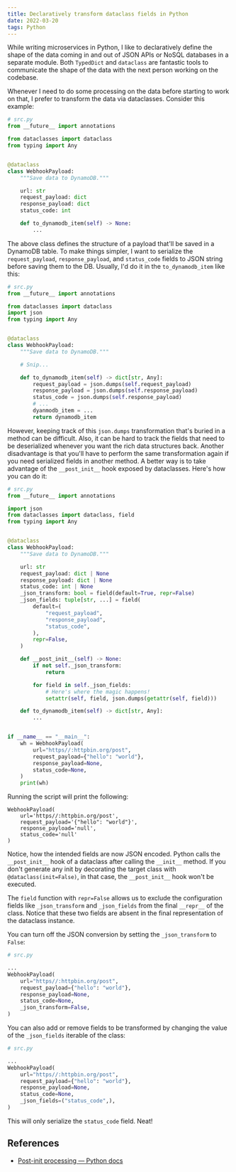 ```yaml
---
title: Declaratively transform dataclass fields in Python
date: 2022-03-20
tags: Python
---
```


While writing microservices in Python, I like to declaratively define the shape of the
data coming in and out of JSON APIs or NoSQL databases in a separate module. Both
`TypedDict` and `dataclass` are fantastic tools to communicate the shape of the data
with the next person working on the codebase.

Whenever I need to do some processing on the data before starting to work on that, I
prefer to transform the data via dataclasses. Consider this example:

```python
# src.py
from __future__ import annotations

from dataclasses import dataclass
from typing import Any


@dataclass
class WebhookPayload:
    """Save data to DynamoDB."""

    url: str
    request_payload: dict
    response_payload: dict
    status_code: int

    def to_dynamodb_item(self) -> None:
        ...
```

The above class defines the structure of a payload that'll be saved in a DynamoDB table.
To make things simpler, I want to serialize the `request_payload`, `response_payload`,
and `status_code` fields to JSON string before saving them to the DB. Usually, I'd do it
in the `to_dynamodb_item` like this:

```python
# src.py
from __future__ import annotations

from dataclasses import dataclass
import json
from typing import Any


@dataclass
class WebhookPayload:
    """Save data to DynamoDB."""

    # Snip...

    def to_dynamodb_item(self) -> dict[str, Any]:
        request_payload = json.dumps(self.request_payload)
        response_payload = json.dumps(self.response_payload)
        status_code = json.dumps(self.response_payload)
        # ...
        dyanmodb_item = ...
        return dynamodb_item
```

However, keeping track of this `json.dumps` transformation that's buried in a method can
be difficult. Also, it can be hard to track the fields that need to be deserialized
whenever you want the rich data structures back. Another disadvantage is that you'll
have to perform the same transformation again if you need serialized fields in another
method. A better way is to take advantage of the `__post_init__` hook exposed by
dataclasses. Here's how you can do it:

```python
# src.py
from __future__ import annotations

import json
from dataclasses import dataclass, field
from typing import Any


@dataclass
class WebhookPayload:
    """Save data to DynamoDB."""

    url: str
    request_payload: dict | None
    response_payload: dict | None
    status_code: int | None
    _json_transform: bool = field(default=True, repr=False)
    _json_fields: tuple[str, ...] = field(
        default=(
            "request_payload",
            "response_payload",
            "status_code",
        ),
        repr=False,
    )

    def __post_init__(self) -> None:
        if not self._json_transform:
            return

        for field in self._json_fields:
            # Here's where the magic happens!
            setattr(self, field, json.dumps(getattr(self, field)))

    def to_dynamodb_item(self) -> dict[str, Any]:
        ...


if __name__ == "__main__":
    wh = WebhookPayload(
        url="https//:httpbin.org/post",
        request_payload={"hello": "world"},
        response_payload=None,
        status_code=None,
    )
    print(wh)
```

Running the script will print the following:

```
WebhookPayload(
    url='https//:httpbin.org/post',
    request_payload='{"hello": "world"}',
    response_payload='null',
    status_code='null'
)
```

Notice, how the intended fields are now JSON encoded. Python calls the `__post_init__`
hook of a dataclass after calling the `__init__` method. If you don't generate any init
by decorating the target class with `@dataclass(init=False)`, in that case, the
`__post_init__` hook won't be executed.

The `field` function with `repr=False` allows us to exclude the configuration fields
like `_json_transform` and `_json_fields` from the final `__repr__` of the class. Notice
that these two fields are absent in the final representation of the dataclass instance.

You can turn off the JSON conversion by setting the `_json_transform` to `False`:

```python
# src.py

...
WebhookPayload(
    url="https//:httpbin.org/post",
    request_payload={"hello": "world"},
    response_payload=None,
    status_code=None,
    _json_transform=False,
)
```

You can also add or remove fields to be transformed by changing the value of the
`_json_fields` iterable of the class:

```python
# src.py

...
WebhookPayload(
    url="https//:httpbin.org/post",
    request_payload={"hello": "world"},
    response_payload=None,
    status_code=None,
    _json_fields=("status_code",),
)
```

This will only serialize the `status_code` field. Neat!

## References

* [Post-init processing — Python docs](https://docs.python.org/3/library/dataclasses.html#post-init-processing)
